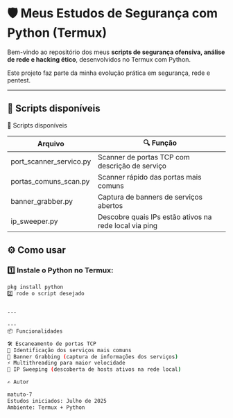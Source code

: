 # 🛡️ Meus Estudos de Segurança com Python (Termux)

Bem-vindo ao repositório dos meus **scripts de segurança ofensiva, análise de rede e hacking ético**, desenvolvidos no Termux com Python.

Este projeto faz parte da minha evolução prática em segurança, rede e pentest.

---

## 🚀 **Scripts disponíveis**

🚀 Scripts disponíveis

| Arquivo                  | 🔍 Função                                                       |
|--------------------------|-----------------------------------------------------------------|
| port_scanner_servico.py  | Scanner de portas TCP com descrição de serviço                 |
| portas_comuns_scan.py    | Scanner rápido das portas mais comuns                          |
| banner_grabber.py        | Captura de banners de serviços abertos                         |
| ip_sweeper.py            | Descobre quais IPs estão ativos na rede local via ping         |

## ⚙️ **Como usar**

### 1️⃣ Instale o Python no Termux:

```bash
pkg install python
2️⃣ rode o script desejado


---

---
📦 Funcionalidades

🛠️ Escaneamento de portas TCP  
🧠 Identificação dos serviços mais comuns  
🎯 Banner Grabbing (captura de informações dos serviços)  
⚡ Multithreading para maior velocidade  
🧹 IP Sweeping (descoberta de hosts ativos na rede local)

✍️ Autor

matuto-7
Estudos iniciados: Julho de 2025
Ambiente: Termux + Python

